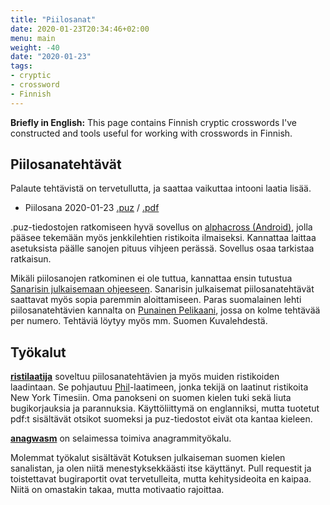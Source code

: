 ```yaml
---
title: "Piilosanat"
date: 2020-01-23T20:34:46+02:00
menu: main
weight: -40
date: "2020-01-23"
tags:
- cryptic
- crossword
- Finnish
---
```


**Briefly in English:** This page contains Finnish cryptic crosswords I've constructed and tools useful for working with crosswords in Finnish.

<!--more-->

## Piilosanatehtävät

Palaute tehtävistä on tervetullutta, ja saattaa vaikuttaa intooni laatia lisää.

* Piilosana 2020-01-23 [.puz](piilosana_2020-01-23.puz) / [.pdf](piilosana_2020-01-23.pdf)

.puz-tiedostojen ratkomiseen hyvä sovellus on [alphacross (Android)](https://play.google.com/store/apps/details?id=org.akop.crosswords), jolla pääsee tekemään myös jenkkilehtien ristikoita ilmaiseksi. Kannattaa laittaa asetuksista päälle sanojen pituus vihjeen perässä. Sovellus osaa tarkistaa ratkaisun.

Mikäli piilosanojen ratkominen ei ole tuttua, kannattaa ensin tutustua [Sanarisin julkaisemaan ohjeeseen](https://www.sanaristikot.net/artikkelit/?p1=piilosan). Sanarisin julkaisemat piilosanatehtävät saattavat myös sopia paremmin aloittamiseen. Paras suomalainen lehti piilosanatehtävien kannalta on [Punainen Pelikaani](http://pelikaaniristikot.fi/), jossa on kolme tehtävää per numero. Tehtäviä löytyy myös mm. Suomen Kuvalehdestä.

## Työkalut

[**ristilaatija**](http://dancek.github.io/ristilaatija/) soveltuu piilosanatehtävien ja myös muiden ristikoiden laadintaan. Se pohjautuu [Phil](http://www.keiranking.com/phil/)-laatimeen, jonka tekijä on laatinut ristikoita New York Timesiin. Oma panokseni on suomen kielen tuki sekä liuta bugikorjauksia ja parannuksia. Käyttöliittymä on englanniksi, mutta tuotetut pdf:t sisältävät otsikot suomeksi ja puz-tiedostot eivät ota kantaa kieleen.

[**anagwasm**](https://dancek.github.io/anagwasm/) on selaimessa toimiva anagrammityökalu.

Molemmat työkalut sisältävät Kotuksen julkaiseman suomen kielen sanalistan, ja olen niitä menestyksekkäästi itse käyttänyt. Pull requestit ja toistettavat bugiraportit ovat tervetulleita, mutta kehitysideoita en kaipaa. Niitä on omastakin takaa, mutta motivaatio rajoittaa.
